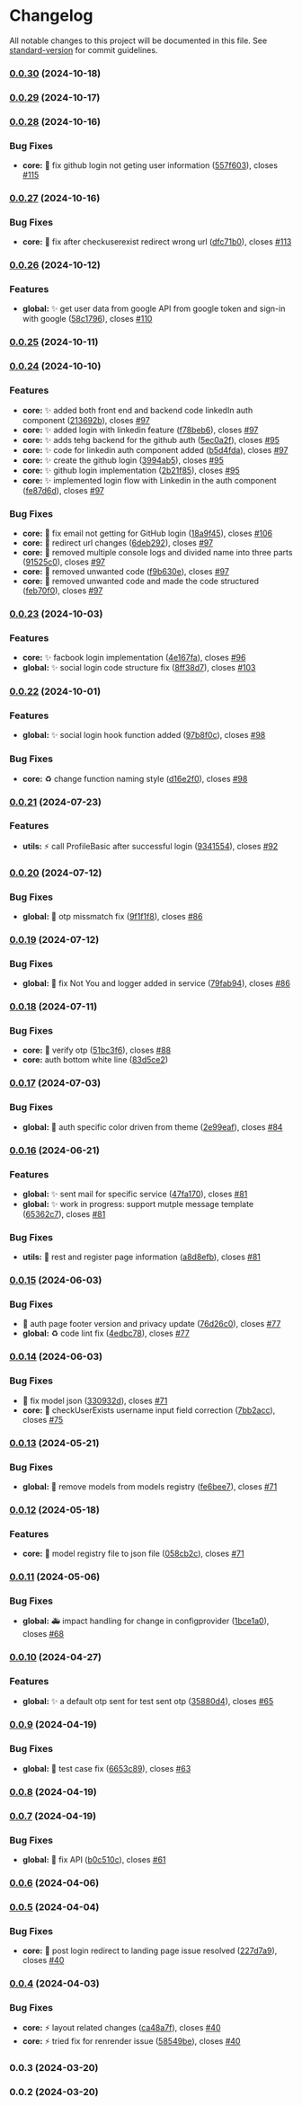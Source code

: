 # Changelog

All notable changes to this project will be documented in this file. See [standard-version](https://github.com/conventional-changelog/standard-version) for commit guidelines.

### [0.0.30](https://https//github.com/wrappid/wrappid-module/compare/v0.0.29...v0.0.30) (2024-10-18)

### [0.0.29](https://https//github.com/wrappid/wrappid-module/compare/v0.0.28...v0.0.29) (2024-10-17)

### [0.0.28](https://https//github.com/wrappid/wrappid-module/compare/v0.0.27...v0.0.28) (2024-10-16)


### Bug Fixes

* **core:** :bug: fix github login not geting user information ([557f603](https://https//github.com/wrappid/wrappid-module/commit/557f6038c66a1750e489dda8c912d29a3859a3fd)), closes [#115](https://https//github.com/wrappid/wrappid-module/issues/115)

### [0.0.27](https://https//github.com/wrappid/wrappid-module/compare/v0.0.26...v0.0.27) (2024-10-16)


### Bug Fixes

* **core:** :bug: fix after checkuserexist redirect wrong url ([dfc71b0](https://https//github.com/wrappid/wrappid-module/commit/dfc71b05f991795ef79aad09bf922d58eb13be86)), closes [#113](https://https//github.com/wrappid/wrappid-module/issues/113)

### [0.0.26](https://https//github.com/wrappid/wrappid-module/compare/v0.0.25...v0.0.26) (2024-10-12)


### Features

* **global:** :sparkles: get user data from google API from google token and sign-in with google ([58c1796](https://https//github.com/wrappid/wrappid-module/commit/58c1796fe14809ea283c9a7c4d2f19a1f968ed5b)), closes [#110](https://https//github.com/wrappid/wrappid-module/issues/110)

### [0.0.25](https://https//github.com/wrappid/wrappid-module/compare/v0.0.24...v0.0.25) (2024-10-11)

### [0.0.24](https://https//github.com/wrappid/wrappid-module/compare/v0.0.23...v0.0.24) (2024-10-10)


### Features

* **core:** :sparkles: added both front end and backend code linkedIn auth component ([213692b](https://https//github.com/wrappid/wrappid-module/commit/213692bf81f2de976b7547a4ce0af23963b862a6)), closes [#97](https://https//github.com/wrappid/wrappid-module/issues/97)
* **core:** :sparkles: added login with linkedin feature ([f78beb6](https://https//github.com/wrappid/wrappid-module/commit/f78beb6ce052de026c90b12b5cd60b91801f97c9)), closes [#97](https://https//github.com/wrappid/wrappid-module/issues/97)
* **core:** :sparkles: adds tehg backend for the github auth ([5ec0a2f](https://https//github.com/wrappid/wrappid-module/commit/5ec0a2fb2212f929a373812e27a4e64ea378ceba)), closes [#95](https://https//github.com/wrappid/wrappid-module/issues/95)
* **core:** :sparkles: code for linkedin auth component added ([b5d4fda](https://https//github.com/wrappid/wrappid-module/commit/b5d4fda3e69d9795a58b6c57cad7e093fbe18abe)), closes [#97](https://https//github.com/wrappid/wrappid-module/issues/97)
* **core:** :sparkles: create the github login ([3994ab5](https://https//github.com/wrappid/wrappid-module/commit/3994ab5d2231594874c6f69fdc7e64d777baecce)), closes [#95](https://https//github.com/wrappid/wrappid-module/issues/95)
* **core:** :sparkles: github login implementation ([2b21f85](https://https//github.com/wrappid/wrappid-module/commit/2b21f857f8d6f7edd2b7853d1a4c21dd28e4bcd8)), closes [#95](https://https//github.com/wrappid/wrappid-module/issues/95)
* **core:** :sparkles: implemented login flow with Linkedin in the auth component ([fe87d6d](https://https//github.com/wrappid/wrappid-module/commit/fe87d6d426061f24e483b8d4d99ed65d5d3ba2e1)), closes [#97](https://https//github.com/wrappid/wrappid-module/issues/97)


### Bug Fixes

* **core:** :bug: fix email not getting for GitHub login ([18a9f45](https://https//github.com/wrappid/wrappid-module/commit/18a9f452e4c142754b1529ab16486d4e9257cd4f)), closes [#106](https://https//github.com/wrappid/wrappid-module/issues/106)
* **core:** :bug: redirect url changes ([6deb292](https://https//github.com/wrappid/wrappid-module/commit/6deb2927ea2358f3baa6587ad3bf4f0f4be38349)), closes [#97](https://https//github.com/wrappid/wrappid-module/issues/97)
* **core:** :bug: removed multiple console logs and divided name into three parts ([91525c0](https://https//github.com/wrappid/wrappid-module/commit/91525c0652c5c6c6957d5cd8945a2b2d997bdd17)), closes [#97](https://https//github.com/wrappid/wrappid-module/issues/97)
* **core:** :bug: removed unwanted code ([f9b630e](https://https//github.com/wrappid/wrappid-module/commit/f9b630e59a2bf0c6ab05626286dc004f9c5aeeab)), closes [#97](https://https//github.com/wrappid/wrappid-module/issues/97)
* **core:** :bug: removed unwanted code and made the code structured ([feb70f0](https://https//github.com/wrappid/wrappid-module/commit/feb70f09ace22837bb83454288f527fc341a836c)), closes [#97](https://https//github.com/wrappid/wrappid-module/issues/97)

### [0.0.23](https://https//github.com/wrappid/wrappid-module/compare/v0.0.22...v0.0.23) (2024-10-03)


### Features

* **core:** :sparkles: facbook login implementation ([4e167fa](https://https//github.com/wrappid/wrappid-module/commit/4e167fa987706b3b95aaa8d56bb38cea0c87aebd)), closes [#96](https://https//github.com/wrappid/wrappid-module/issues/96)
* **global:** :sparkles: social login code structure fix ([8ff38d7](https://https//github.com/wrappid/wrappid-module/commit/8ff38d7832b6f4ce30481a518073f2a8da831365)), closes [#103](https://https//github.com/wrappid/wrappid-module/issues/103)

### [0.0.22](https://https//github.com/wrappid/wrappid-module/compare/v0.0.21...v0.0.22) (2024-10-01)


### Features

* **global:** :sparkles: social login hook function added ([97b8f0c](https://https//github.com/wrappid/wrappid-module/commit/97b8f0c4c190b80fcceba71bc3793ae280b4f3dd)), closes [#98](https://https//github.com/wrappid/wrappid-module/issues/98)


### Bug Fixes

* **core:** :recycle: change function naming style ([d16e2f0](https://https//github.com/wrappid/wrappid-module/commit/d16e2f0a77ce94cbce932ddff4bc39ab2cfbb042)), closes [#98](https://https//github.com/wrappid/wrappid-module/issues/98)

### [0.0.21](https://https//github.com/wrappid/wrappid-module/compare/v0.0.20...v0.0.21) (2024-07-23)


### Features

* **utils:** :zap: call ProfileBasic after successful login ([9341554](https://https//github.com/wrappid/wrappid-module/commit/93415542135090b4a8ed5e09526b6d9d3834918d)), closes [#92](https://https//github.com/wrappid/wrappid-module/issues/92)

### [0.0.20](https://https//github.com/wrappid/wrappid-module/compare/v0.0.19...v0.0.20) (2024-07-12)


### Bug Fixes

* **global:** :bug: otp missmatch fix ([9f1f1f8](https://https//github.com/wrappid/wrappid-module/commit/9f1f1f8c13784a993f24b27be0ca9ace0cf57de5)), closes [#86](https://https//github.com/wrappid/wrappid-module/issues/86)

### [0.0.19](https://https//github.com/wrappid/wrappid-module/compare/v0.0.18...v0.0.19) (2024-07-12)


### Bug Fixes

* **global:** :bug: fix Not You and logger added in service ([79fab94](https://https//github.com/wrappid/wrappid-module/commit/79fab9465552329597c99f0b703443c9895b7daa)), closes [#86](https://https//github.com/wrappid/wrappid-module/issues/86)

### [0.0.18](https://https//github.com/wrappid/wrappid-module/compare/v0.0.17...v0.0.18) (2024-07-11)


### Bug Fixes

* **core:** :bug: verify otp ([51bc3f6](https://https//github.com/wrappid/wrappid-module/commit/51bc3f669378f70730f3fd4fbea6d8ba57caa514)), closes [#88](https://https//github.com/wrappid/wrappid-module/issues/88)
* **core:** auth bottom white line ([83d5ce2](https://https//github.com/wrappid/wrappid-module/commit/83d5ce207c3fdc196a861a1c7943e9db786945db))

### [0.0.17](https://https//github.com/wrappid/wrappid-module/compare/v0.0.16...v0.0.17) (2024-07-03)


### Bug Fixes

* **global:** :lipstick: auth specific color driven from theme ([2e99eaf](https://https//github.com/wrappid/wrappid-module/commit/2e99eaf1730b89d6e3b97c2f15bdefe285d328c2)), closes [#84](https://https//github.com/wrappid/wrappid-module/issues/84)

### [0.0.16](https://https//github.com/wrappid/wrappid-module/compare/v0.0.15...v0.0.16) (2024-06-21)


### Features

* **global:** :sparkles: sent mail for specific service ([47fa170](https://https//github.com/wrappid/wrappid-module/commit/47fa170b9aaac815dff0b5fbcc84d24a6a7ae946)), closes [#81](https://https//github.com/wrappid/wrappid-module/issues/81)
* **global:** :sparkles: work in progress: support mutple message template ([65362c7](https://https//github.com/wrappid/wrappid-module/commit/65362c769e76fee92fe10dea7576fd17b9cd68f4)), closes [#81](https://https//github.com/wrappid/wrappid-module/issues/81)


### Bug Fixes

* **utils:** :bug: rest and register page information ([a8d8efb](https://https//github.com/wrappid/wrappid-module/commit/a8d8efb327695f93d21b4276b9d73c8b995beccf)), closes [#81](https://https//github.com/wrappid/wrappid-module/issues/81)

### [0.0.15](https://https//github.com/wrappid/wrappid-module/compare/v0.0.14...v0.0.15) (2024-06-03)


### Bug Fixes

* :bug: auth page footer version and privacy update ([76d26c0](https://https//github.com/wrappid/wrappid-module/commit/76d26c073d5e03866fbc26d7da2f15105f3fced7)), closes [#77](https://https//github.com/wrappid/wrappid-module/issues/77)
* **global:** :recycle: code lint fix ([4edbc78](https://https//github.com/wrappid/wrappid-module/commit/4edbc7874dbbcca6b238da945e3c1b256a8c9dbe)), closes [#77](https://https//github.com/wrappid/wrappid-module/issues/77)

### [0.0.14](https://https//github.com/wrappid/wrappid-module/compare/v0.0.13...v0.0.14) (2024-06-03)


### Bug Fixes

* :bug: fix model json ([330932d](https://https//github.com/wrappid/wrappid-module/commit/330932d0e8411f3c6da79f4d3ed05a616452417c)), closes [#71](https://https//github.com/wrappid/wrappid-module/issues/71)
* **core:** :bug: checkUserExists username input field correction ([7bb2acc](https://https//github.com/wrappid/wrappid-module/commit/7bb2acce937f86d74eb28d4d2c7a1fb63b9cd712)), closes [#75](https://https//github.com/wrappid/wrappid-module/issues/75)

### [0.0.13](https://https//github.com/wrappid/wrappid-module/compare/v0.0.12...v0.0.13) (2024-05-21)


### Bug Fixes

* **global:** :bug: remove models from models registry ([fe6bee7](https://https//github.com/wrappid/wrappid-module/commit/fe6bee7d60c2b784e26355bad3275a53e6ffad88)), closes [#71](https://https//github.com/wrappid/wrappid-module/issues/71)

### [0.0.12](https://https//github.com/wrappid/wrappid-module/compare/v0.0.11...v0.0.12) (2024-05-18)


### Features

* **core:** :wrench: model registry file to json file ([058cb2c](https://https//github.com/wrappid/wrappid-module/commit/058cb2c198f48960f69e0c7c9dce215b2af91727)), closes [#71](https://https//github.com/wrappid/wrappid-module/issues/71)

### [0.0.11](https://https//github.com/wrappid/wrappid-module/compare/v0.0.10...v0.0.11) (2024-05-06)


### Bug Fixes

* **global:** :ambulance: impact handling for change in configprovider ([1bce1a0](https://https//github.com/wrappid/wrappid-module/commit/1bce1a01d99a3a4db7b3edf1003f2a7cda0fbe46)), closes [#68](https://https//github.com/wrappid/wrappid-module/issues/68)

### [0.0.10](https://https//github.com/wrappid/wrappid-module/compare/v0.0.9...v0.0.10) (2024-04-27)


### Features

* **global:** :sparkles: a default otp sent for test sent otp ([35880d4](https://https//github.com/wrappid/wrappid-module/commit/35880d411afe30ddcf230051bc621ccdd6d7754d)), closes [#65](https://https//github.com/wrappid/wrappid-module/issues/65)

### [0.0.9](https://https//github.com/wrappid/wrappid-module/compare/v0.0.8...v0.0.9) (2024-04-19)


### Bug Fixes

* **global:** :bug: test case fix ([6653c89](https://https//github.com/wrappid/wrappid-module/commit/6653c898d13603eafbf88bb4c86a54bc0976703b)), closes [#63](https://https//github.com/wrappid/wrappid-module/issues/63)

### [0.0.8](https://https//github.com/wrappid/wrappid-module/compare/v0.0.7...v0.0.8) (2024-04-19)

### [0.0.7](https://https//github.com/wrappid/wrappid-module/compare/v0.0.6...v0.0.7) (2024-04-19)


### Bug Fixes

* **global:** :bug: fix API ([b0c510c](https://https//github.com/wrappid/wrappid-module/commit/b0c510c8f9a415448a10315b6f1d63884a07bc04)), closes [#61](https://https//github.com/wrappid/wrappid-module/issues/61)

### [0.0.6](https://https//github.com/wrappid/wrappid-module/compare/v0.0.5...v0.0.6) (2024-04-06)

### [0.0.5](https://https//github.com/wrappid/wrappid-module/compare/v0.0.4...v0.0.5) (2024-04-04)


### Bug Fixes

* **core:** :bug: post login redirect to landing page issue resolved ([227d7a9](https://https//github.com/wrappid/wrappid-module/commit/227d7a905c48376cf8dbdfb3bc6eafc99a404274)), closes [#40](https://https//github.com/wrappid/wrappid-module/issues/40)

### [0.0.4](https://https//github.com/wrappid/wrappid-module/compare/v0.0.3...v0.0.4) (2024-04-03)


### Bug Fixes

* **core:** :zap: layout related changes ([ca48a7f](https://https//github.com/wrappid/wrappid-module/commit/ca48a7f42834ccd086e02154876eb9de761bdd39)), closes [#40](https://https//github.com/wrappid/wrappid-module/issues/40)
* **core:** :zap: tried fix for renrender issue ([58549be](https://https//github.com/wrappid/wrappid-module/commit/58549be5f4b54107bdc08040abb2e6d1da3171ee)), closes [#40](https://https//github.com/wrappid/wrappid-module/issues/40)

### 0.0.3 (2024-03-20)

### 0.0.2 (2024-03-20)
